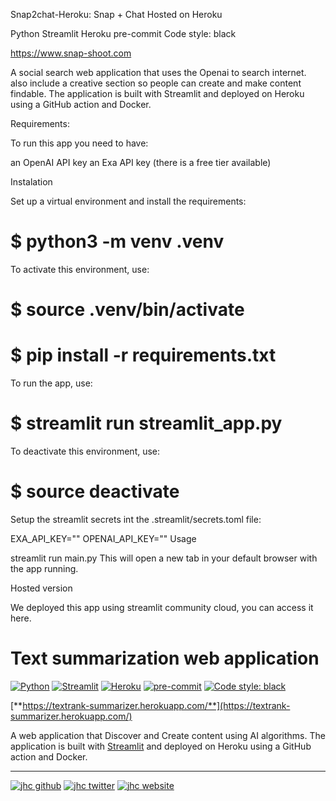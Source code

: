 Snap2chat-Heroku: Snap + Chat Hosted on Heroku

Python Streamlit Heroku pre-commit Code style: black

https://www.snap-shoot.com

A social search web application that uses the Openai to search internet. also include a creative section so people can create and make content findable. The application is built with Streamlit and deployed on Heroku using a GitHub action and Docker.


Requirements:

To run this app you need to have:

an OpenAI API key
an Exa API key (there is a free tier available)

Instalation

Set up a virtual environment and install the requirements:
# $ python3 -m venv .venv

To activate this environment, use:
# $ source .venv/bin/activate

# $ pip install -r requirements.txt

To run the app, use: 
# $ streamlit run streamlit_app.py

To deactivate this environment, use:
# $ source deactivate

Setup the streamlit secrets int the .streamlit/secrets.toml file:

EXA_API_KEY=""
OPENAI_API_KEY=""
Usage

streamlit run main.py
This will open a new tab in your default browser with the app running.

Hosted version

We deployed this app using streamlit community cloud, you can access it here.
# Text summarization web application

[![Python](https://img.shields.io/badge/Python-3.8-3776AB.svg?style=flat&logo=python&logoColor=FFDB4D)](https://www.python.org)
[![Streamlit](https://img.shields.io/badge/Streamlit-app-FF4B4B.svg?style=flat)](https://www.streamlit.io)
[![Heroku](https://img.shields.io/badge/Heroku-deployed-430098.svg?style=flat&logo=heroku)](https://www.heroku.com)
[![pre-commit](https://img.shields.io/badge/pre--commit-enabled-brightgreen?logo=pre-commit&logoColor=white)](https://github.com/pre-commit/pre-commit)
[![Code style: black](https://img.shields.io/badge/code%20style-black-000000.svg)](https://github.com/psf/black)

[**https://textrank-summarizer.herokuapp.com/**](https://textrank-summarizer.herokuapp.com/)

A web application that Discover and Create content using AI algorithms.
The application is built with [Streamlit](https://www.streamlit.io) and deployed on Heroku using a GitHub action and Docker.

---

[![jhc github](https://img.shields.io/badge/GitHub-jhrcook-181717.svg?style=flat&logo=github)](https://github.com/jhrcook)
[![jhc twitter](https://img.shields.io/badge/Twitter-@JoshDoesA-00aced.svg?style=flat&logo=twitter)](https://twitter.com/JoshDoesa)
[![jhc website](https://img.shields.io/badge/Website-Joshua_Cook-5087B2.svg?style=flat&logo=telegram)](https://joshuacook.netlify.com)
